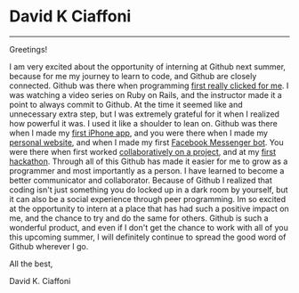 # David K Ciaffoni 

--- 

Greetings! 

I am very excited about the opportunity of interning at Github next summer, because for me my journey to learn to code, and Github are closely connected. Github was there when programming [first really clicked for me](https://github.com/davidkc0/tapedec). I was watching a video series on Ruby on Rails, and the instructor made it a point to always commit to Github. At the time it seemed like and unnecessary extra step, but I was extremely grateful for it when I realized how powerful it was. I used it like a shoulder to lean on.  Github was there when I made my [first iPhone app](https://github.com/davidkc0/Simple-Tipper), and you were there when I made my [personal website](https://github.com/davidkc0/personal_site), and when I made my first [Facebook Messenger bot](https://github.com/davidkc0/JeannieBot). You were there when first worked [collaboratively on a project](https://github.com/davidkc0/tapedek-), and at my [first hackathon](https://github.com/terell-brown/android-check-yo-self). Through all of this Github has made it easier for me to grow as a programmer and most importantly as a person. I have learned to become a better communicator and collaborator. Because of Github I realized that coding isn't just something you  do locked up in a dark room by yourself, but it can also be a social experience through peer programming. Im so excited at the opportunity to intern at a place that has had such a positive impact on me, and the chance to try and do the same for others. Github is such a wonderful product, and even if I don't get the chance to work with all of you this upcoming summer, I will definitely continue to spread the good word of Github wherever I go.

All the best, 

David K. Ciaffoni

